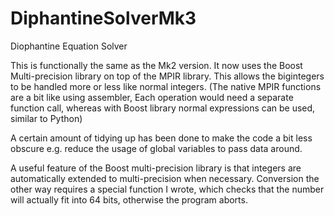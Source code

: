 # DiphantineSolverMk3
Diophantine Equation Solver

This is functionally the same as the Mk2 version. It now uses the Boost Multi-precision library on top of the MPIR library. 
This allows the bigintegers to be handled more or less like normal integers. (The native MPIR functions are a bit like using assembler,
Each operation would need a separate function call, whereas with Boost library normal expressions can be used, similar to Python)

A certain amount of tidying up has been done to make the code a bit less obscure e.g. reduce the usage of global variables to pass data around.

A useful feature of the Boost multi-precision library is that integers are automatically extended  to multi-precision when necessary. Conversion the other way requires a special function I wrote, which checks that the number will actually fit into 64 bits, otherwise the program aborts.
